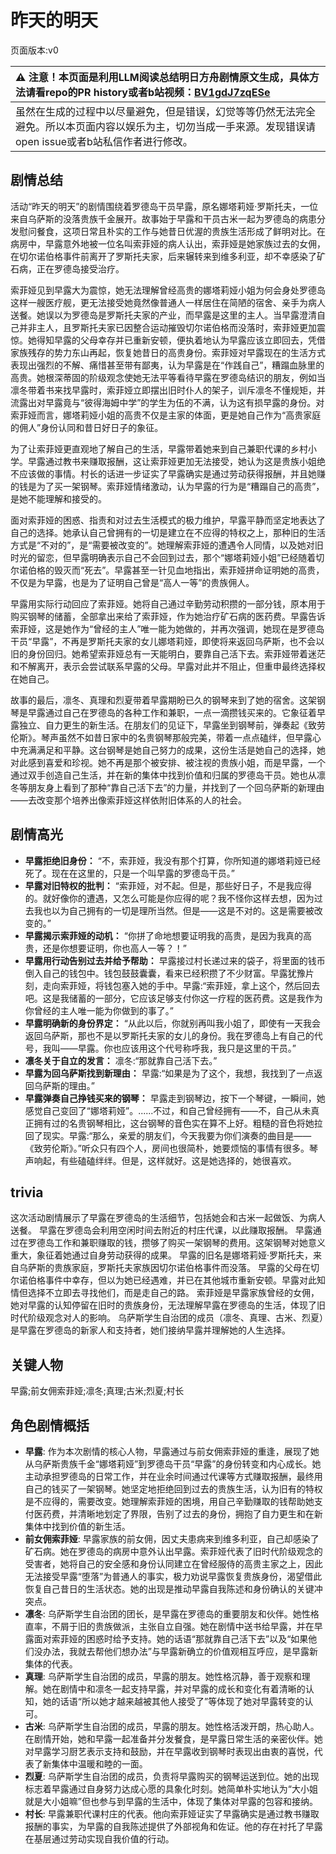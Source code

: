 # 昨天的明天
页面版本:v0
 

| :warning: 注意！本页面是利用LLM阅读总结明日方舟剧情原文生成，具体方法请看repo的PR history或者b站视频：[BV1gdJ7zqESe](https://www.bilibili.com/video/BV1gdJ7zqESe/)         |
|:----------------------------|
| 虽然在生成的过程中以尽量避免，但是错误，幻觉等等仍然无法完全避免。所以本页面内容以娱乐为主，切勿当成一手来源。发现错误请open issue或者b站私信作者进行修改。|



## 剧情总结
活动“昨天的明天”的剧情围绕着罗德岛干员早露，原名娜塔莉娅·罗斯托夫，一位来自乌萨斯的没落贵族千金展开。故事始于早露和干员古米一起为罗德岛的病患分发慰问餐食，这项日常且朴实的工作与她昔日优渥的贵族生活形成了鲜明对比。在病房中，早露意外地被一位名叫索菲娅的病人认出，索菲娅是她家族过去的女佣，在切尔诺伯格事件前离开了罗斯托夫家，后来辗转来到维多利亚，却不幸感染了矿石病，正在罗德岛接受治疗。

索菲娅见到早露大为震惊，她无法理解曾经高贵的娜塔莉娅小姐为何会身处罗德岛这样一艘医疗舰，更无法接受她竟然像普通人一样居住在简陋的宿舍、亲手为病人送餐。她误以为罗德岛是罗斯托夫家的产业，而早露是这里的主人。当早露澄清自己并非主人，且罗斯托夫家已因整合运动摧毁切尔诺伯格而没落时，索菲娅更加震惊。她得知早露的父母幸存并已重新安顿，便执着地认为早露应该立即回去，凭借家族残存的势力东山再起，恢复她昔日的高贵身份。索菲娅对早露现在的生活方式表现出强烈的不解、痛惜甚至带有鄙夷，认为早露是在“作践自己”，糟蹋血脉里的高贵。她根深蒂固的阶级观念使她无法平等看待早露在罗德岛结识的朋友，例如当凛冬带着书来找早露时，索菲娅立即摆出旧时仆人的架子，训斥凛冬不懂规矩，并流露出对早露竟与“彼得海姆中学”的学生为伍的不满，认为这有损早露的身份。对索菲娅而言，娜塔莉娅小姐的高贵不仅是主家的体面，更是她自己作为“高贵家庭的佣人”身份认同和昔日好日子的象征。

为了让索菲娅更直观地了解自己的生活，早露带着她来到自己兼职代课的乡村小学。早露通过教书来赚取报酬，这让索菲娅更加无法接受，她认为这是贵族小姐绝不应该做的事情。村长的话进一步证实了早露确实是通过劳动获得报酬，并且她赚的钱是为了买一架钢琴。索菲娅情绪激动，认为早露的行为是“糟蹋自己的高贵”，是她不能理解和接受的。

面对索菲娅的困惑、指责和对过去生活模式的极力维护，早露平静而坚定地表达了自己的选择。她承认自己曾拥有的一切是建立在不应得的特权之上，那种旧的生活方式是“不对的”，是“需要被改变的”。她理解索菲娅的遭遇令人同情，以及她对旧时光的留恋，但早露明确表示自己不会回到过去，那个“娜塔莉娅小姐”已经随着切尔诺伯格的毁灭而“死去”。早露甚至一针见血地指出，索菲娅拼命证明她的高贵，不仅是为早露，也是为了证明自己曾是“高人一等”的贵族佣人。

早露用实际行动回应了索菲娅。她将自己通过辛勤劳动积攒的一部分钱，原本用于购买钢琴的储蓄，全部拿出来给了索菲娅，作为她治疗矿石病的医药费。早露告诉索菲娅，这是她作为“曾经的主人”唯一能为她做的，并再次强调，她现在是罗德岛干员“早露”，不再是罗斯托夫家的女儿娜塔莉娅，即使将来返回乌萨斯，也不会以旧的身份回归。她希望索菲娅总有一天能明白，要靠自己活下去。索菲娅带着迷茫和不解离开，表示会尝试联系早露的父母。早露对此并不阻止，但重申最终选择权在她自己。

故事的最后，凛冬、真理和烈夏带着早露期盼已久的钢琴来到了她的宿舍。这架钢琴是早露通过自己在罗德岛的各种工作和兼职，一点一滴攒钱买来的。它象征着早露独立、自力更生的新生活。在朋友们的见证下，早露坐到钢琴前，弹奏起《致劳伦斯》。琴声虽然不如昔日家中的名贵钢琴那般完美，带着一点点磕绊，但早露心中充满满足和平静。这台钢琴是她自己努力的成果，这份生活是她自己的选择，她对此感到喜爱和珍视。她不再是那个被安排、被注视的贵族小姐，而是早露，一个通过双手创造自己生活，并在新的集体中找到价值和归属的罗德岛干员。她也从凛冬等朋友身上看到了那种“靠自己活下去”的力量，并找到了一个回乌萨斯的新理由——去改变那个培养出像索菲娅这样依附旧体系的人的社会。
## 剧情高光
- **早露拒绝旧身份：**
“不，索菲娅，我没有那个打算，你所知道的娜塔莉娅已经死了。现在在这里的，只是一个叫早露的罗德岛干员。”
- **早露对旧特权的批判：**
“索菲娅，对不起。但是，那些好日子，不是我应得的。就好像你的遭遇，又怎么可能是你应得的呢？我不怪你这样去想，因为过去我也以为自己拥有的一切是理所当然。但是——这是不对的。这是需要被改变的。”
- **早露揭示索菲娅的动机：**
“你拼了命地想要证明我的高贵，是因为我真的高贵，还是你想要证明，你也高人一等？！”
- **早露用行动告别过去并给予帮助：**
早露接过村长递过来的袋子，将里面的钱币倒入自己的钱包中。钱包鼓鼓囊囊，看来已经积攒了不少财富。早露犹豫片刻，走向索菲娅，将钱包塞入她的手中。早露:“索菲娅，拿上这个，然后回去吧。这是我储蓄的一部分，它应该足够支付你这一疗程的医药费。这是我作为你曾经的主人唯一能为你做到的事了。”
- **早露明确新的身份界定：**
“从此以后，你就别再叫我小姐了，即使有一天我会返回乌萨斯，那也不是以罗斯托夫家的女儿的身份。我在罗德岛上有自己的代号，我叫——早露。你也应该用这个代号称呼我，我只是这里的干员。”
- **凛冬关于自立的发言：**
凛冬:“那就靠自己活下去。”
- **早露为回乌萨斯找到新理由：**
早露:“如果是为了这个，我想，我找到了一点返回乌萨斯的理由。”
- **早露弹奏自己挣钱买来的钢琴：**
早露走到钢琴边，按下一个琴键，一瞬间，她感觉自己变回了“娜塔莉娅”。......不过，和自己曾经拥有——不，自己从未真正拥有过的名贵钢琴相比，这台钢琴的音色实在算不上好。粗糙的音色将她拉回了现实。早露:“那么，亲爱的朋友们，今天我要为你们演奏的曲目是——《致劳伦斯》。”听众只有四个人，房间也很简朴，她要烦恼的事情有很多。琴声响起，有些磕磕绊绊。但是，这样就好。这是她选择的，她很喜欢。
## trivia
这次活动剧情展示了早露在罗德岛的生活细节，包括她会和古米一起做饭、为病人送餐。
早露在罗德岛会利用空闲时间去附近的村庄代课，以此赚取报酬。
早露通过在罗德岛工作和兼职赚取的钱，攒够了购买一架钢琴的费用。这架钢琴对她意义重大，象征着她通过自身劳动获得的成果。
早露的旧名是娜塔莉娅·罗斯托夫，来自乌萨斯的贵族家庭，罗斯托夫家族因切尔诺伯格事件而没落。
早露的父母在切尔诺伯格事件中幸存，但以为她已经遇难，并已在其他城市重新安顿。早露对此知情但选择不立即去寻找他们，而是走自己的路。
索菲娅是早露家族曾经的女佣，她对早露的认知停留在旧时的贵族身份，无法理解早露在罗德岛的生活，体现了旧时代阶级观念对人的影响。
乌萨斯学生自治团的成员（凛冬、真理、古米、烈夏）是早露在罗德岛的新家人和支持者，她们接纳早露并理解她的人生选择。
## 关键人物
早露;前女佣索菲娅;凛冬;真理;古米;烈夏;村长
## 角色剧情概括
-   **早露**: 作为本次剧情的核心人物，早露通过与前女佣索菲娅的重逢，展现了她从乌萨斯贵族千金“娜塔莉娅”到罗德岛干员“早露”的身份转变和内心成长。她主动承担罗德岛的日常工作，并在业余时间通过代课等方式赚取报酬，最终用自己的钱买了一架钢琴。她坚定地拒绝回到过去的贵族生活，认为旧有的特权是不应得的，需要改变。她理解索菲娅的困境，用自己辛勤赚取的钱帮助她支付医药费，并清晰地划定了界限，告别了过去的身份，拥抱了自力更生和在新集体中找到价值的新生活。
-   **前女佣索菲娅**: 早露家族的前女佣，因丈夫患病来到维多利亚，自己却感染了矿石病。她在罗德岛的病房中意外认出早露。索菲娅代表了旧时代阶级观念的受害者，她将自己的安全感和身份认同建立在曾经服侍的高贵主家之上，因此无法接受早露“堕落”为普通人的事实，极力劝说早露恢复贵族身份，渴望借此恢复自己昔日的生活状态。她的出现是推动早露自我陈述和身份确认的关键冲突点。
-   **凛冬**: 乌萨斯学生自治团的团长，是早露在罗德岛的重要朋友和伙伴。她性格直率，不屑于旧的贵族做派，主张自立自强。她在剧情中送书给早露，并在早露面对索菲娅的困惑时给予支持。她的话语“那就靠自己活下去”以及“如果他们没办法，我就去帮他们想办法”与早露新确立的价值观相互呼应，是早露新集体的代表。
-   **真理**: 乌萨斯学生自治团的成员，早露的朋友。她性格沉静，善于观察和理解。她在剧情中和凛冬一起支持早露，并对早露的成长和变化有着清晰的认知，她的话语“所以她才越来越被其他人接受了”等体现了她对早露转变的认可。
-   **古米**: 乌萨斯学生自治团的成员，早露的朋友。她性格活泼开朗，热心助人。在剧情开始，她和早露一起准备并分发餐食，是早露日常生活的亲密伙伴。她对早露学习厨艺表示支持和鼓励，并在早露收到钢琴时表现出由衷的喜悦，代表了新集体中温暖和睦的一面。
-   **烈夏**: 乌萨斯学生自治团的成员，负责将早露购买的钢琴运送到位。她的出现标志着早露通过自身努力达成心愿的具象化时刻。她简单朴实地认为“大小姐就是大小姐嘛”但也参与到早露的生活中，体现了集体对早露的包容和接纳。
-   **村长**: 早露兼职代课村庄的代表。他向索菲娅证实了早露确实是通过教书赚取报酬的事实，为早露的自我陈述提供了外部视角和佐证。他的存在衬托了早露在基层通过劳动实现自我价值的行动。